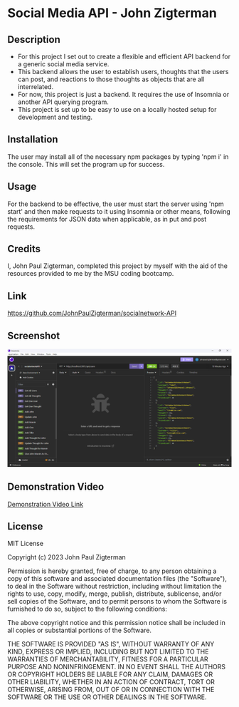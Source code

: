 # Social Media API - John Zigterman

## Description

- For this project I set out to create a flexible and efficient API backend for a generic social media service.
- This backend allows the user to establish users, thoughts that the users can post, and reactions to those thoughts as objects that are all interrelated.
- For now, this project is just a backend. It requires the use of Insomnia or another API querying program.
- This project is set up to be easy to use on a locally hosted setup for development and testing.

## Installation

The user may install all of the necessary npm packages by typing 'npm i' in the console. This will set the program up for success.

## Usage

For the backend to be effective, the user must start the server using 'npm start' and then make requests to it using Insomnia or other means, following the requirements for JSON data when applicable, as in put and post requests.

## Credits

I, John Paul Zigterman, completed this project by myself with the aid of the resources provided to me by the MSU coding bootcamp.

## Link

https://github.com/JohnPaulZigterman/socialnetwork-API

## Screenshot

![Screenshot included](./images/screenshot.png)

## Demonstration Video

[Demonstration Video Link](https://drive.google.com/file/d/1OIt8q61a81kz23oFcnF0yr4PsXv4AKAD/view?usp=sharing)

## License

MIT License

Copyright (c) 2023 John Paul Zigterman

Permission is hereby granted, free of charge, to any person obtaining a copy
of this software and associated documentation files (the "Software"), to deal
in the Software without restriction, including without limitation the rights
to use, copy, modify, merge, publish, distribute, sublicense, and/or sell
copies of the Software, and to permit persons to whom the Software is
furnished to do so, subject to the following conditions:

The above copyright notice and this permission notice shall be included in all
copies or substantial portions of the Software.

THE SOFTWARE IS PROVIDED "AS IS", WITHOUT WARRANTY OF ANY KIND, EXPRESS OR
IMPLIED, INCLUDING BUT NOT LIMITED TO THE WARRANTIES OF MERCHANTABILITY,
FITNESS FOR A PARTICULAR PURPOSE AND NONINFRINGEMENT. IN NO EVENT SHALL THE
AUTHORS OR COPYRIGHT HOLDERS BE LIABLE FOR ANY CLAIM, DAMAGES OR OTHER
LIABILITY, WHETHER IN AN ACTION OF CONTRACT, TORT OR OTHERWISE, ARISING FROM,
OUT OF OR IN CONNECTION WITH THE SOFTWARE OR THE USE OR OTHER DEALINGS IN THE
SOFTWARE.